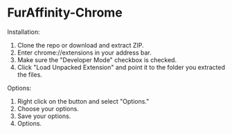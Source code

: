 # FurAffinity-Chrome

Installation:  

1. Clone the repo or download and extract ZIP. 
2. Enter chrome://extensions in your address bar. 
3. Make sure the "Developer Mode" checkbox is checked. 
4. Click "Load Unpacked Extension" and point it to the folder you extracted the files. 



Options:  

1. Right click on the button and select "Options."  
2. Choose your options.  
3. Save your options.  
4. Options.
